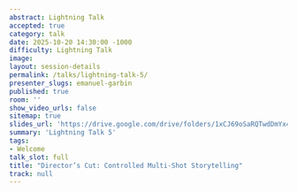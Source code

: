 ```yaml
---
abstract: Lightning Talk
accepted: true
category: talk
date: 2025-10-20 14:30:00 -1000
difficulty: Lightning Talk
image:
layout: session-details
permalink: /talks/lightning-talk-5/
presenter_slugs: emanuel-garbin
published: true
room: ''
show_video_urls: false
sitemap: true
slides_url: 'https://drive.google.com/drive/folders/1xCJ69oSaRQTwdDmYx4IFC0ncVpeWrv1H?usp=sharing'
summary: 'Lightning Talk 5'
tags:
- Welcome
talk_slot: full
title: "Director’s Cut: Controlled Multi-Shot Storytelling"
track: null
---
```

